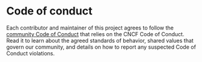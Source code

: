 # Code of conduct

Each contributor and maintainer of this project agrees to follow the [community Code of Conduct](https://github.com/kyma-project/community/blob/main/CODE_OF_CONDUCT.md) that relies on the CNCF Code of Conduct. Read it to learn about the agreed standards of behavior, shared values that govern our community, and details on how to report any suspected Code of Conduct violations.
